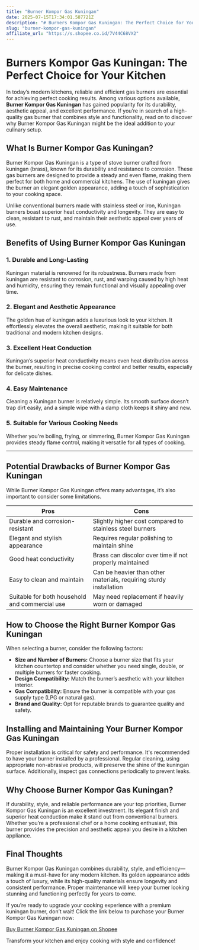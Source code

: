 ```yaml
---
title: "Burner Kompor Gas Kuningan"
date: 2025-07-15T17:34:01.587721Z
description: "# Burners Kompor Gas Kuningan: The Perfect Choice for Your Kitchen..."
slug: "burner-kompor-gas-kuningan"
affiliate_url: "https://s.shopee.co.id/7V44C68VX2"
---
```

# Burners Kompor Gas Kuningan: The Perfect Choice for Your Kitchen

In today’s modern kitchens, reliable and efficient gas burners are essential for achieving perfect cooking results. Among various options available, **Burner Kompor Gas Kuningan** has gained popularity for its durability, aesthetic appeal, and excellent performance. If you’re in search of a high-quality gas burner that combines style and functionality, read on to discover why Burner Kompor Gas Kuningan might be the ideal addition to your culinary setup.

## What Is Burner Kompor Gas Kuningan?

Burner Kompor Gas Kuningan is a type of stove burner crafted from kuningan (brass), known for its durability and resistance to corrosion. These gas burners are designed to provide a steady and even flame, making them perfect for both home and commercial kitchens. The use of kuningan gives the burner an elegant golden appearance, adding a touch of sophistication to your cooking space.

Unlike conventional burners made with stainless steel or iron, Kuningan burners boast superior heat conductivity and longevity. They are easy to clean, resistant to rust, and maintain their aesthetic appeal over years of use.

## Benefits of Using Burner Kompor Gas Kuningan

### 1. Durable and Long-Lasting

Kuningan material is renowned for its robustness. Burners made from kuningan are resistant to corrosion, rust, and warping caused by high heat and humidity, ensuring they remain functional and visually appealing over time.

### 2. Elegant and Aesthetic Appearance

The golden hue of kuningan adds a luxurious look to your kitchen. It effortlessly elevates the overall aesthetic, making it suitable for both traditional and modern kitchen designs.

### 3. Excellent Heat Conduction

Kuningan’s superior heat conductivity means even heat distribution across the burner, resulting in precise cooking control and better results, especially for delicate dishes.

### 4. Easy Maintenance

Cleaning a Kuningan burner is relatively simple. Its smooth surface doesn’t trap dirt easily, and a simple wipe with a damp cloth keeps it shiny and new.

### 5. Suitable for Various Cooking Needs

Whether you're boiling, frying, or simmering, Burner Kompor Gas Kuningan provides steady flame control, making it versatile for all types of cooking.

---

## Potential Drawbacks of Burner Kompor Gas Kuningan

While Burner Kompor Gas Kuningan offers many advantages, it’s also important to consider some limitations.

| **Pros**                                    | **Cons**                                              |
|--------------------------------------------|------------------------------------------------------|
| Durable and corrosion-resistant          | Slightly higher cost compared to stainless steel burners |
| Elegant and stylish appearance            | Requires regular polishing to maintain shine       |
| Good heat conductivity                     | Brass can discolor over time if not properly maintained |
| Easy to clean and maintain                | Can be heavier than other materials, requiring sturdy installation |
| Suitable for both household and commercial use | May need replacement if heavily worn or damaged   |

## How to Choose the Right Burner Kompor Gas Kuningan

When selecting a burner, consider the following factors:

- **Size and Number of Burners:** Choose a burner size that fits your kitchen countertop and consider whether you need single, double, or multiple burners for faster cooking.
- **Design Compatibility:** Match the burner’s aesthetic with your kitchen interior.
- **Gas Compatibility:** Ensure the burner is compatible with your gas supply type (LPG or natural gas).
- **Brand and Quality:** Opt for reputable brands to guarantee quality and safety.

## Installing and Maintaining Your Burner Kompor Gas Kuningan

Proper installation is critical for safety and performance. It's recommended to have your burner installed by a professional. Regular cleaning, using appropriate non-abrasive products, will preserve the shine of the kuningan surface. Additionally, inspect gas connections periodically to prevent leaks.

## Why Choose Burner Kompor Gas Kuningan?

If durability, style, and reliable performance are your top priorities, Burner Kompor Gas Kuningan is an excellent investment. Its elegant finish and superior heat conduction make it stand out from conventional burners. Whether you’re a professional chef or a home cooking enthusiast, this burner provides the precision and aesthetic appeal you desire in a kitchen appliance.

## Final Thoughts

Burner Kompor Gas Kuningan combines durability, style, and efficiency—making it a must-have for any modern kitchen. Its golden appearance adds a touch of luxury, while its high-quality materials ensure longevity and consistent performance. Proper maintenance will keep your burner looking stunning and functioning perfectly for years to come.

If you’re ready to upgrade your cooking experience with a premium kuningan burner, don’t wait! Click the link below to purchase your Burner Kompor Gas Kuningan now:

[Buy Burner Kompor Gas Kuningan on Shopee](https://s.shopee.co.id/7V44C68VX2)

Transform your kitchen and enjoy cooking with style and confidence!